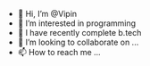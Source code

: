 - 👋 Hi, I’m @Vipin
- 👀 I’m interested in programming
- 🌱 I have recently complete b.tech 
- 💞️ I’m looking to collaborate on ...
- 📫 How to reach me ...

<!---
Vipin9794/Vipin9794 is a ✨ special ✨ repository because its `README.md` (this file) appears on your GitHub profile.
You can click the Preview link to take a look at your changes.
--->
